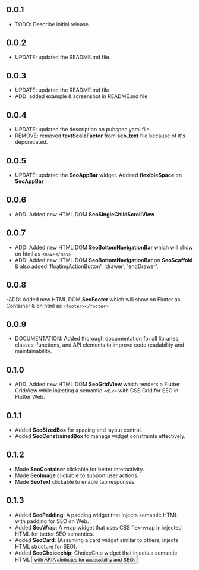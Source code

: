 ## 0.0.1

- TODO: Describe initial release.

## 0.0.2

- UPDATE: updated the README.md file.

## 0.0.3

- UPDATE: updated the README.md file.
- ADD: added example & screenshot in README.md file

## 0.0.4

- UPDATE: updated the description on pubspec.yaml file.
- REMOVE: removed **textScaleFactor** from **seo_text** file because of it's depcrecated.

## 0.0.5

- UPDATE: updated the **SeoAppBar** widget. Addeed **flexibleSpace** on **SeoAppBar**

## 0.0.6

- ADD: Added new HTML DOM **SeoSingleChildScrollView**

## 0.0.7

- ADD: Added new HTML DOM **SeoBottomNavigationBar** which will show on html as `<nav></nav>`
- ADD: Added new HTML DOM **SeoBottomNavigationBar** on **SeoScaffold** & also added 'floatingActionButton', 'drawer', 'endDrawer'.

## 0.0.8

-ADD: Added new HTML DOM **SeoFooter** which will show on Flutter as Container & on html as `<footer></footer>`

## 0.0.9

- DOCUMENTATION: Added thorough documentation for all libraries, classes, functions, and API elements to improve code readability and maintainability.

## 0.1.0

- ADD: Added new HTML DOM **SeoGridView** which renders a Flutter GridView while injecting a semantic `<div>` with CSS Grid for SEO in Flutter Web.

## 0.1.1

- Added **SeoSizedBox** for spacing and layout control.
- Added **SeoConstrainedBox** to manage widget constraints effectively.

## 0.1.2

- Made **SeoContainer** clickable for better interactivity.
- Made **SeoImage** clickable to support user actions.
- Made **SeoText** clickable to enable tap responses.

## 0.1.3

- Added **SeoPadding**: A padding widget that injects semantic HTML <div> with padding for SEO on Web.
- Added **SeoWrap**: A wrap widget that uses CSS flex-wrap in injected HTML for better SEO semantics.
- Added **SeoCard**: (Assuming a card widget similar to others, injects HTML structure for SEO).
- Added **SeoChoicechip**: ChoiceChip widget that injects a semantic HTML <button> with ARIA attributes for accessibility and SEO.
